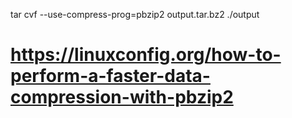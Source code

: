 tar cvf --use-compress-prog=pbzip2 output.tar.bz2 ./output


# https://linuxconfig.org/how-to-perform-a-faster-data-compression-with-pbzip2
